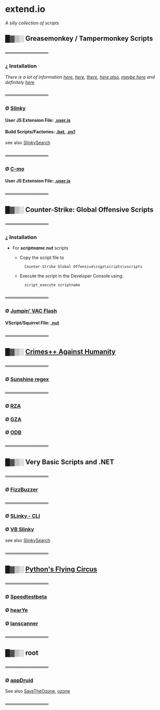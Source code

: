 # extend.io

_A silly collection of scripts_

## █▓▒░ Greasemonkey / Tampermonkey Scripts

### ════════════

### ¿ Installation

_There is a lot of information [here](https://greasyfork.org/en), [here](https://www.userscript.zone/howto), [there](https://openuserjs.org/), [here also](https://gist.github.com/search?l=JavaScript&o=desc&q=%22%3D%3DUserScript%3D%3D%22&s=updated), [maybe here](https://www.tampermonkey.net/scripts.php) and definitely [here](https://www.google.com)_

### ════════════

### Ø [Slinky](https://github.com/KayserSoze42/extend.io/tree/main/src/SlinkySearch/JS)

#### User JS Extension File: [.user.js](https://github.com/KayserSoze42/extend.io/blob/main/src/SlinkySearch/JS/AnythingGoogleSlinky.user.js)

#### Build Scripts/Factories: [.bat](https://github.com/KayserSoze42/extend.io/blob/main/src/SlinkySearch/JS/slinkyFactory.bat), [.ps1](https://github.com/KayserSoze42/extend.io/blob/main/src/SlinkySearch/JS/slinkyFactory.ps1)

see also [SlinkySearch](https://github.com/KayserSoze42/extend.io/tree/main/src/SlinkySearch)

### ════════════

### Ø [C-mo](https://github.com/KayserSoze42/extend.io/tree/main/src/C-mo)

#### User JS Extension File: [.user.js](https://github.com/KayserSoze42/extend.io/blob/main/src/C-mo/C-mo.user.js)

### ════════════

## █▓▒░ Counter-Strike: Global Offensive Scripts

### ════════════

### ¿ Installation

- For _**scriptname**_**.nut** scripts
    
    * Copy the script file to 
    
            Counter-Strike Global Offensive\csgo\scripts\vscripts
            
    * Execute the script in the Developer Console using:
    
            script_execute scriptname

### ════════════

### Ø [Jumpin' VAC Flash](https://github.com/KayserSoze42/extend.io/tree/main/src/jumpinvacflash)

#### VScript/Squirrel File: [.nut](https://github.com/KayserSoze42/extend.io/tree/main/src/jumpinvacflash/jjf.nut) 

### ════════════ 

## █▓▒░ [Crimes++ Against Humanity](https://github.com/KayserSoze42/extend.io/tree/main/src/Cpp)

### ════════════

### Ø [Sunshine regex](https://github.com/KayserSoze42/extend.io/blob/main/src/Cpp/regex/ReVec.cpp)

### ════════════

### Ø [RZA](https://github.com/KayserSoze42/extend.io/blob/main/src/Cpp/testCrypt0/class.cpp)
### Ø [GZA](https://github.com/KayserSoze42/extend.io/blob/main/src/Cpp/testCrypt0/crypt0.cpp)
### Ø [ODB](https://github.com/KayserSoze42/extend.io/blob/main/src/Cpp/testCrypt0/test-crypt0.cpp)

### ════════════

## █▓▒░ Very Basic Scripts and .NET

### ════════════

### Ø [FizzBuzzer](https://github.com/KayserSoze42/extend.io/tree/main/src/FizzBuzzer)

### ════════════

### Ø [SLinky - CLI](https://github.com/KayserSoze42/extend.io/tree/main/src/SlinkySearch/VB.NET)

### Ø [VB Slinky](https://github.com/KayserSoze42/extend.io/tree/main/src/SlinkySearch/VBScript)

see also [SlinkySearch](https://github.com/KayserSoze42/extend.io/tree/main/src/SlinkySearch)

### ════════════

## █▓▒░ [Python's Flying Circus](https://github.com/KayserSoze42/extend.io/tree/main/src/neveroddoreven)

### ════════════

### Ø [Speedtestbeta](https://github.com/KayserSoze42/extend.io/tree/main/src/neveroddoreven/lanscanner/Speedtestbeta.py)

### Ø [hearYe](https://github.com/KayserSoze42/extend.io/tree/main/src/neveroddoreven/lanscanner/hearYe.py)

### Ø [lanscanner](https://github.com/KayserSoze42/extend.io/tree/main/src/neveroddoreven/lanscanner/lanscanner.py)

### ════════════

## █▓▒░ root

### ════════════

### Ø [appDruid](https://github.com/KayserSoze42/extend.io/tree/main/src/appDruid)

See also [SaveTheOzone](https://github.com/KayserSoze42/SaveTheOzone), [ozone](https://github.com/KayserSoze42/ozone)

### ════════════


